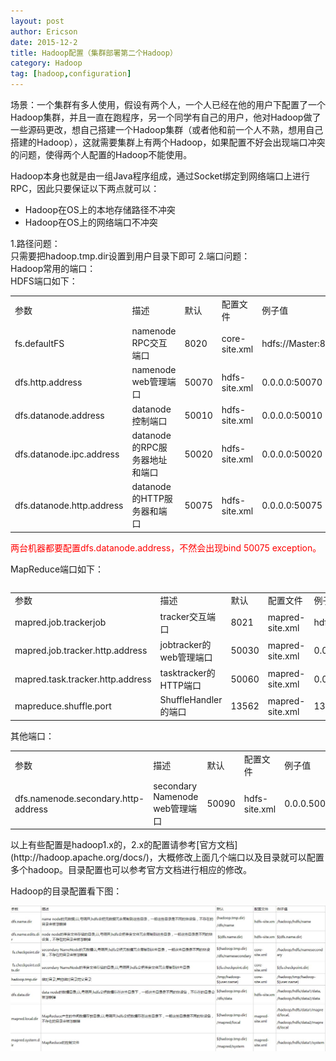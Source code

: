```yaml
---
layout: post
author: Ericson
date: 2015-12-2
title: Hadoop配置（集群部署第二个Hadoop）
category: Hadoop
tag: [hadoop,configuration]
---
```


场景：一个集群有多人使用，假设有两个人，一个人已经在他的用户下配置了一个Hadoop集群，并且一直在跑程序，另一个同学有自己的用户，他对Hadoop做了一些源码更改，想自己搭建一个Hadoop集群（或者他和前一个人不熟，想用自己搭建的Hadoop），这就需要集群上有两个Hadoop，如果配置不好会出现端口冲突的问题，使得两个人配置的Hadoop不能使用。

Hadoop本身也就是由一组Java程序组成，通过Socket绑定到网络端口上进行RPC，因此只要保证以下两点就可以：
<ul>
    <li>Hadoop在OS上的本地存储路径不冲突</li>
    <li>Hadoop在OS上的网络端口不冲突</li>
</ul>
1.路径问题：<br>
只需要把hadoop.tmp.dir设置到用户目录下即可
2.端口问题：<br>
Hadoop常用的端口：<br>
HDFS端口如下：

<div style="width:auto; height:auto; overflow:auto">
<table>
    <tr>
        <td>参数</td>
        <td>描述</td>
        <td>默认</td>
        <td>配置文件</td>
        <td>例子值</td>
    </tr>
    <tr>
        <td>fs.defaultFS</td>
        <td>namenode RPC交互端口</td>
        <td>8020</td>
        <td>core-site.xml</td>
        <td>hdfs://Master:8020</td>
    </tr>
    <tr>
        <td>dfs.http.address</td>
        <td>namenode web管理端口</td>
        <td>50070</td>
        <td>hdfs-site.xml</td>
        <td>0.0.0.0:50070</td>
    </tr>
    <tr>
        <td>dfs.datanode.address</td>
        <td>datanode控制端口</td>
        <td>50010</td>
        <td>hdfs-site.xml</td>
        <td>0.0.0.0:50010</td>
    </tr>
    <tr>
        <td>dfs.datanode.ipc.address</td>
        <td>datanode的RPC服务器地址和端口</td>
        <td>50020</td>
        <td>hdfs-site.xml</td>
        <td>0.0.0.0:50020</td>
    </tr>
    <tr>
        <td>dfs.datanode.http.address</td>
        <td>datanode的HTTP服务器和端口</td>
        <td>50075</td>
        <td>hdfs-site.xml</td>
        <td>0.0.0.0:50075</td>
    </tr>
</table>
</div>
<font color="red">两台机器都要配置dfs.datanode.address，不然会出现bind 50075 exception。</font>

MapReduce端口如下：

<div style="width:auto; height:auto; overflow:auto">
<table>
    <tr>
        <td>参数</td>
        <td>描述</td>
        <td>默认</td>
        <td>配置文件</td>
        <td>例子值</td>
    </tr>
    <tr>
        <td>mapred.job.trackerjob</td>
        <td>tracker交互端口</td>
        <td>8021</td>
        <td>mapred-site.xml</td>
        <td>hdfs://master:8021</td>
        <td>mapred.job.trackerjob</td>
    </tr>
    <tr>
        <td>mapred.job.tracker.http.address</td>
        <td>jobtracker的web管理端口</td>
        <td>50030</td>
        <td>mapred-site.xml</td>
        <td>0.0.0.0:50030</td>
    </tr>
    <tr>
        <td>mapred.task.tracker.http.address</td>
        <td>tasktracker的HTTP端口</td>
        <td>50060</td>
        <td>mapred-site.xml</td>
        <td>0.0.0.0:50060</td>
    </tr>
    <tr>
        <td>mapreduce.shuffle.port</td>
        <td>ShuffleHandler的端口</td>
        <td>13562</td>
        <td>mapred-site.xml</td>
        <td>13562</td>
    </tr>
</table>
</div>
其他端口：

<div style="width:auto; height:auto; overflow:auto">
    <table>
        <tr>
            <td>参数</td>
            <td>描述</td>
            <td>默认</td>
            <td>配置文件</td>
            <td>例子值</td>
        </tr>
        <tr>
            <td>dfs.namenode.secondary.http-address</td>
            <td>secondary Namenode web管理端口</td>
            <td>50090</td>
            <td>hdfs-site.xml</td>
            <td>0.0.0.50090</td>
        </tr>
    </table>
</div>
以上有些配置是hadoop1.x的，2.x的配置请参考[官方文档](http://hadoop.apache.org/docs/)，大概修改上面几个端口以及目录就可以配置多个hadoop。目录配置也可以参考官方文档进行相应的修改。

Hadoop的目录配置看下图：

<div style="width:auto; height:auto; overflow:auto">
    <img src="/public/img/hadoop/directory_configuration.jpg">
</div>